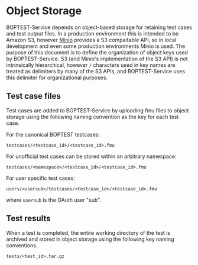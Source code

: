 # Object Storage

BOPTEST-Service depends on object-based storage for retaining test cases and test output files. In a production environment this is intended to be Amazon S3, however [Minio](https://min.io) provides a S3 compaitable API, so in local development and even some production environments Minio is used. The purpose of this document is to define the organization of object keys used by BOPTEST-Service. S3 (and Minio's implementation of the S3 API) is not intrinsically hierarchical, however `/` characters used in key names are treated as delimiters by many of the S3 APIs, and BOPTEST-Service uses this delimiter for organizational purposes.

## Test case files

Test cases are added to BOPTEST-Service by uploading fmu files to object storage using the following naming convention as the key for each test case.

For the canonical BOPTEST testcases:
```
testcases/<testcase_id>/<testcase_id>.fmu
```
For unofficial test cases can be stored within an arbitrary namespace:
```
testcases/<namespace>/<testcase_id>/<testcase_id>.fmu
```
For user specific test cases:
```
users/<usersub>/testcases/<testcase_id>/<testcase_id>.fmu
```
where `usersub` is the OAuth user "sub".

## Test results

When a test is completed, the entire working directory of the test is archived and stored in object storage using the following key naming conventions.
```
tests/<test_id>.tar.gz
```
